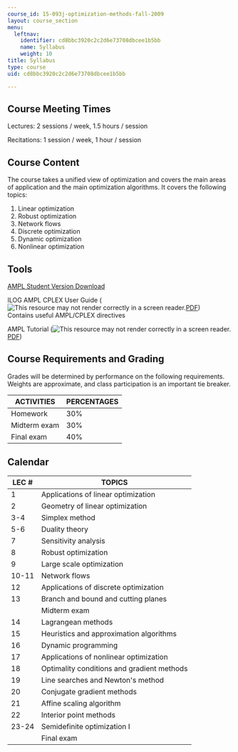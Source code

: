 ```yaml
---
course_id: 15-093j-optimization-methods-fall-2009
layout: course_section
menu:
  leftnav:
    identifier: cd8bbc3920c2c2d6e73708dbcee1b5bb
    name: Syllabus
    weight: 10
title: Syllabus
type: course
uid: cd8bbc3920c2c2d6e73708dbcee1b5bb

---
```


Course Meeting Times
--------------------

Lectures: 2 sessions / week, 1.5 hours / session

Recitations: 1 session / week, 1 hour / session

Course Content
--------------

The course takes a unified view of optimization and covers the main areas of application and the main optimization algorithms. It covers the following topics:

1.  Linear optimization
2.  Robust optimization
3.  Network flows
4.  Discrete optimization
5.  Dynamic optimization
6.  Nonlinear optimization

Tools
-----

[AMPL Student Version Download](https://ampl.com/products/ampl/ampl-for-students/)

ILOG AMPL CPLEX User Guide (![This resource may not render correctly in a screen reader.](/images/inacessible.gif)[PDF](http://www.ampl.com/BOOKLETS/amplcplex90userguide.pdf))  
Contains useful AMPL/CPLEX directives

AMPL Tutorial (![This resource may not render correctly in a screen reader.](/images/inacessible.gif)[PDF](http://www.tu-chemnitz.de/mathematik/part_dgl/teaching/WS2009_Grundlagen_der_Optimierung/amplguide.pdf))

Course Requirements and Grading
-------------------------------

Grades will be determined by performance on the following requirements. Weights are approximate, and class participation is an important tie breaker.

| ACTIVITIES | PERCENTAGES |
| --- | --- |
| Homework | 30% |
| Midterm exam | 30% |
| Final exam | 40% 

Calendar
--------

| LEC # | TOPICS |
| --- | --- |
| 1 | Applications of linear optimization |
| 2 | Geometry of linear optimization |
| 3-4 | Simplex method |
| 5-6 | Duality theory |
| 7 | Sensitivity analysis |
| 8 | Robust optimization |
| 9 | Large scale optimization |
| 10-11 | Network flows |
| 12 | Applications of discrete optimization |
| 13 | Branch and bound and cutting planes |
| &nbsp; | Midterm exam |
| 14 | Lagrangean methods |
| 15 | Heuristics and approximation algorithms |
| 16 | Dynamic programming |
| 17 | Applications of nonlinear optimization |
| 18 | Optimality conditions and gradient methods |
| 19 | Line searches and Newton's method |
| 20 | Conjugate gradient methods |
| 21 | Affine scaling algorithm |
| 22 | Interior point methods |
| 23-24 | Semidefinite optimization I |
| &nbsp; | Final exam